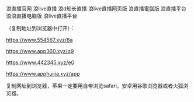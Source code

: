 浪直播官网
浪live直播
浪d船长直播
浪live直播网页版
浪直播電腦版
浪直播平台
浪浪直播电脑版
浪live直播平台


 （复制地址到浏览器中打开）：

https://www.554567.xyz/8a

https://www.app360.xyz/q9

https://www.442345.xyz/e0

https://www.apphuijia.xyz/app

复制网址到浏览器，苹果一定要用自带浏览safari，安卓用谷歌浏览器或者火狐浏览器。
